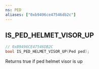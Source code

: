 ```yaml
---
ns: PED
aliases: ["0xb9496ce47546db2c"]
---
```

## IS_PED_HELMET_VISOR_UP

```c
// 0xB9496CE47546DB2C
bool IS_PED_HELMET_VISOR_UP(Ped ped);
```

Returns true if ped helmet visor is up

